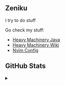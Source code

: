 ## Zeniku

I try to do stuff

Go check my stuff:
- [Heavy Machinery Java](https://github.com/Zeniku/HeavyMachineryJava)
- [Heavy Machinery Wiki](https://github.com/Zeniku/HeavyMachinery-Wiki)
- [Nvim Config](https://github.com/Zeniku/NvimConfig)

## GitHub Stats
<details>
<summary></summary>

![Github Stats](https://github-readme-stats.vercel.app/api?username=Zeniku&count_private=false&show_icons=true&hide_border=false&theme=onedark)
![Top Languages](https://github-readme-stats.vercel.app/api/top-langs/?username=Zeniku&show_icons=true&hide_border=false&count_private=false&theme=onedark&langs_count=8&layout=compact)
</details>

